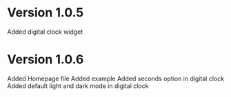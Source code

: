 # Version 1.0.5

Added digital clock widget

# Version 1.0.6

Added Homepage file
Added example
Added seconds option in digital clock
Added default light and dark mode in digital clock